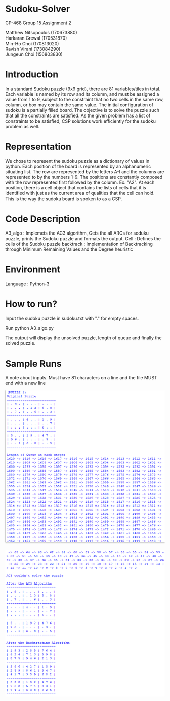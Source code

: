 # Sudoku-Solver
CP-468 Group 15 Assignment 2

Matthew Nitsopoulos (170673880)<br/>
Harkaran Grewal (170531870)<br/>
Min-Ho Choi (170813020)<br/>
Ravish Virani (173084290)<br/>
Jungeun Choi (156803830)<br/>


# Introduction
In a standard Sudoku puzzle (9x9 grid), there are 81 variables/tiles in total. Each variable is named by its row and its column, and must be assigned a value from 1 to 9, subject to the constraint that no two cells in the same row, column, or box may contain the same value. The initial configuration of sudoku is a partially filled board. The objective is to solve the puzzle such that all the constraints are satisfied. As the given problem has a list of constraints to be satisfied, CSP solutions work efficiently for the sudoku problem as well.

# Representation
We chose to represent the sudoku puzzle as a dictionary of values in python. Each position of the board is represented by an alphanumeric situating list. The row are represented by the letters A-I and the columns are represented to by the numbers 1-9. The positions are constantly composed with the row represented first followed by the column. Ex. "A2". At each position, there is a cell object that contains the lists of cells that it is identified with just as the current area of qualities that the cell can hold. This is the way the sudoku board is spoken to as a CSP.

# Code Description
A3_algo : Implemets the AC3 algorithm, Gets the all ARCs for soduku puzzle, prints the Sudoku puzzle and formats the output.
Cell : Defines the cells of the Sudoku puzzle
backtrack : Implementation of Backtracking through Minimum Remaining Values and the Degree heuristic

# Environment
Language : Python-3

# How to run?
Input the sudoku puzzle in sudoku.txt with "." for empty spaces.

Run python A3_algo.py

The output will display the unsolved puzzle, length of queue and finally the solved puzzle.

# Sample Runs
A note about inputs. Must have 81 characters on a line and the file MUST end with a new line

![](Screenshot/Output1.png)
<br/>
<br/>
![](Screenshot/Output2.png)
